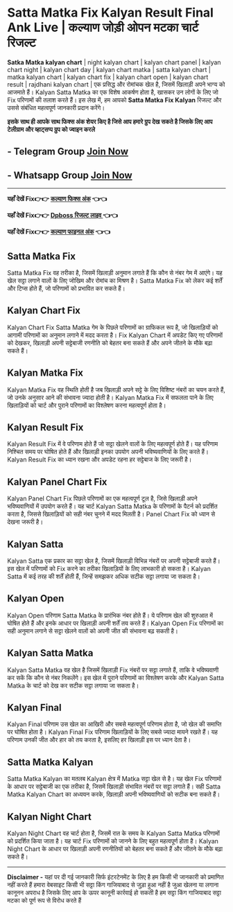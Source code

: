 # Satta Matka Fix Kalyan Result Final Ank Live | कल्याण जोड़ी ओपन मटका चार्ट रिजल्ट

**Satka Matka kalyan chart** | night kalyan chart | kalyan chart panel | kalyan chart night | kalyan chart day | kalyan chart matka | satta kalyan chart | matka kalyan chart | kalyan chart fix | kalyan chart open | kalyan chart result | rajdhani kalyan chart | एक प्रसिद्ध और रोमांचक खेल है, जिसमें खिलाड़ी अपने भाग्य को आजमाते हैं। Kalyan Satta Matka का एक विशेष आकर्षण होता है, खासकर उन लोगों के लिए जो Fix परिणामों की तलाश करते हैं। इस लेख में, हम आपको **Satta Matka Fix Kalyan**  रिजल्ट और उससे संबंधित महत्वपूर्ण जानकारी प्रदान करेंगे।

**इसके साथ ही आपके साथ फिक्स अंक शेयर किए है जिसे आप हमारे ग्रुप देख सकते है जिसके लिए आप टेलीग्राम और व्हाट्सप्प ग्रुप को ज्वाइन करले**
## - Telegram  Group  [Join Now](https://t.me/Hindiupdate201)

## - Whatsapp Group  [Join Now](https://whatsapp.com/channel/0029Vay2FudAzNbmVl8KtW14)

---

**यहाँ देखें Fix👉👉 [कल्याण फिक्स अंक](https://kalyan-chart-fix.hindipanti.in/kalyan-satta-matka-dpboss-result/) 👈👈**

**यहाँ देखें Fix👉👉 [Dpboss रिजल्ट लाइव ](https://www.google.com/search?q=hindipanti+in) 👈👈**

**यहाँ देखें Fix👉👉 [कल्याण फाइनल अंक](https://kalyan-chart-fix.hindipanti.in/kalyan-satta-matka-dpboss-result/) 👈👈**

## Satta Matka Fix

Satta Matka Fix वह तरीका है, जिसमें खिलाड़ी अनुमान लगाते हैं कि कौन से नंबर गेम में आएंगे। यह खेल सट्टा लगाने वालों के लिए जोखिम और रोमांच का मिश्रण है। Satta Matka Fix को लेकर कई शर्तें और टिप्स होते हैं, जो परिणामों को प्रभावित कर सकते हैं।

## Kalyan Chart Fix

Kalyan Chart Fix Satta Matka गेम के पिछले परिणामों का ग्राफिकल रूप है, जो खिलाड़ियों को आगामी परिणामों का अनुमान लगाने में मदद करता है। Fix Kalyan Chart में अपडेट किए गए परिणामों को देखकर, खिलाड़ी अपनी सट्टेबाजी रणनीति को बेहतर बना सकते हैं और अपने जीतने के मौके बढ़ा सकते हैं।

## Kalyan Matka Fix

Kalyan Matka Fix वह स्थिति होती है जब खिलाड़ी अपने सट्टे के लिए विशिष्ट नंबरों का चयन करते हैं, जो उनके अनुसार आने की संभावना ज्यादा होती है। Kalyan Matka Fix में सफलता पाने के लिए खिलाड़ियों को चार्ट और पुराने परिणामों का विश्लेषण करना महत्वपूर्ण होता है।

## Kalyan Result Fix

Kalyan Result Fix में वे परिणाम होते हैं जो सट्टा खेलने वालों के लिए महत्वपूर्ण होते हैं। यह परिणाम निश्चित समय पर घोषित होते हैं और खिलाड़ी इनका उपयोग अपनी भविष्यवाणियों के लिए करते हैं। Kalyan Result Fix का ध्यान रखना और अपडेट रहना हर सट्टेबाज के लिए जरूरी है।

## Kalyan Panel Chart Fix

Kalyan Panel Chart Fix पिछले परिणामों का एक महत्वपूर्ण टूल है, जिसे खिलाड़ी अपने भविष्यवाणियों में उपयोग करते हैं। यह चार्ट Kalyan Satta Matka के परिणामों के पैटर्न को प्रदर्शित करता है, जिससे खिलाड़ियों को सही नंबर चुनने में मदद मिलती है। Panel Chart Fix को ध्यान से देखना जरूरी है।

## Kalyan Satta

Kalyan Satta एक प्रकार का सट्टा खेल है, जिसमें खिलाड़ी विभिन्न नंबरों पर अपनी सट्टेबाजी करते हैं। इस खेल में परिणामों को Fix करने का तरीका खिलाड़ियों के लिए लाभकारी हो सकता है। Kalyan Satta में कई तरह की शर्तें होती हैं, जिन्हें समझकर अधिक सटीक सट्टा लगाया जा सकता है।

## Kalyan Open

Kalyan Open परिणाम Satta Matka के प्रारंभिक नंबर होते हैं। ये परिणाम खेल की शुरुआत में घोषित होते हैं और इनके आधार पर खिलाड़ी अपनी शर्तें तय करते हैं। Kalyan Open Fix परिणामों का सही अनुमान लगाने से सट्टा खेलने वालों को अपनी जीत की संभावना बढ़ सकती है।

## Kalyan Satta Matka

Kalyan Satta Matka वह खेल है जिसमें खिलाड़ी Fix नंबरों पर सट्टा लगाते हैं, ताकि वे भविष्यवाणी कर सकें कि कौन से नंबर निकलेंगे। इस खेल में पुराने परिणामों का विश्लेषण करके और Kalyan Satta Matka के चार्ट को देख कर सटीक सट्टा लगाया जा सकता है।

## Kalyan Final

Kalyan Final परिणाम उस खेल का आखिरी और सबसे महत्वपूर्ण परिणाम होता है, जो खेल की समाप्ति पर घोषित होता है। Kalyan Final Fix परिणाम खिलाड़ियों के लिए सबसे ज्यादा मायने रखते हैं। यह परिणाम उनकी जीत और हार को तय करता है, इसलिए हर खिलाड़ी इस पर ध्यान देता है।

## Satta Matka Kalyan

Satta Matka Kalyan का मतलब Kalyan क्षेत्र में Matka सट्टा खेल से है। यह खेल Fix परिणामों के आधार पर सट्टेबाजी का एक तरीका है, जिसमें खिलाड़ी संभावित नंबरों पर सट्टा लगाते हैं। सही Satta Matka Kalyan Chart का अध्ययन करके, खिलाड़ी अपनी भविष्यवाणियों को सटीक बना सकते हैं।

## Kalyan Night Chart

Kalyan Night Chart वह चार्ट होता है, जिसमें रात के समय के Kalyan Satta Matka परिणामों को प्रदर्शित किया जाता है। यह चार्ट Fix परिणामों को जानने के लिए बहुत महत्वपूर्ण होता है। Kalyan Night Chart के आधार पर खिलाड़ी अपनी रणनीतियों को बेहतर बना सकते हैं और जीतने के मौके बढ़ा सकते हैं।

---

**Disclaimer -** यहां पर दी गई जानकारी सिर्फ इंटरटेनमेंट के लिए है हम किसी भी जानकारी को प्रमाणित नहीं करते हैं हमारा वेबसाइट किसी भी सट्टा किंग गाजियाबाद से जुड़ा हुआ नहीं है जुआ खेलना या लगाना कानूनन अपराध है जिसके लिए आप के ऊपर कानूनी कार्रवाई हो सकती है हम सट्टा किंग गाजियाबाद सट्टा मटका को पूर्ण रूप से विरोध करते हैं
